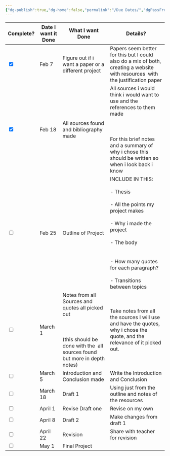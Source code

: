 ```yaml
---
{"dg-publish":true,"dg-home":false,"permalink":"/Due Dates/","dgPassFrontmatter":true}
---
```


 

| Complete?                                     | Date I want it Done | What I want Done                                                                                                                             | Details?                                                                                                                                                                                                                                |
| --------------------------------------------- | ------------------- | -------------------------------------------------------------------------------------------------------------------------------------------- | --------------------------------------------------------------------------------------------------------------------------------------------------------------------------------------------------------------------------------------- |
| <input type="checkbox" checked id="32ca0d">   | Feb 7               | Figure out if i want a paper or a different project                                                                                          | Papers seem better for this but I could also do a mix of both, creating a website with resources  with the justification paper                                                                                                          |
| <input type="checkbox" checked id="e6900d">   | Feb 18              | All sources found and bibliography made                                                                                                      | All sources i would think i would want to use and the references to them made<br><br>  <br><br>For this brief notes and a summary of why i chose this should be written so when i look back i know                                      |
| <input type="checkbox" unchecked id="e6900d"> | Feb 25              | Outline of Project                                                                                                                           | INCLUDE IN THIS: <br><br>- Thesis<br>    <br>- All the points my project makes <br>    <br>- Why i made the project<br>    <br>- The body <br>    <br><br>- How many quotes for each paragraph?<br>    <br>- Transitions between topics |
| <input type="checkbox" unchecked id="e6900d"> | March 1             | Notes from all Sources and quotes all picked out <br><br>  <br><br>(this should be done with the  all sources found but more in depth notes) | Take notes from all the sources I will use and have the quotes, why i chose the quote, and the relevance of it picked out.                                                                                                              |
| <input type="checkbox" unchecked id="e6900d"> | March 5             | Introduction and Conclusion made                                                                                                             | Write the Introduction and Conclusion                                                                                                                                                                                                   |
| <input type="checkbox" unchecked id="e6900d"> | March 18            | Draft 1                                                                                                                                      | Using just from the outline and notes of the resources                                                                                                                                                                                  |
| <input type="checkbox" unchecked id="e6900d"> | April 1             | Revise Draft one                                                                                                                             | Revise on my own                                                                                                                                                                                                                        |
| <input type="checkbox" unchecked id="e6900d"> | April 8             | Draft 2                                                                                                                                      | Make changes from draft 1                                                                                                                                                                                                               |
| <input type="checkbox" unchecked id="e6900d"> | April 22            | Revision                                                                                                                                     | Share with teacher for revision                                                                                                                                                                                                         |
| <input type="checkbox" unchecked id="e6900d"> | May 1               | Final Project                                                                                                                                |                                                                                                                                                                                                                                         |
